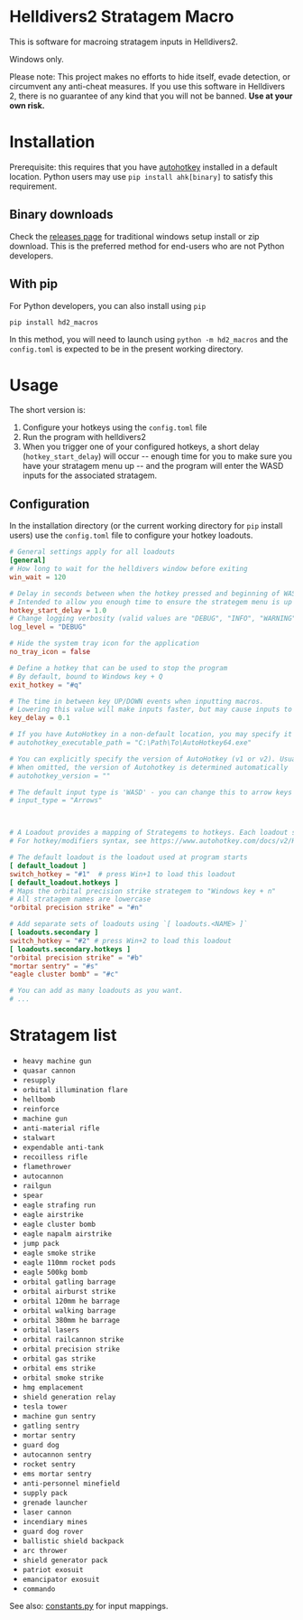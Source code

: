 # Helldivers2 Stratagem Macro

This is software for macroing stratagem inputs in Helldivers2.

Windows only.

Please note: This project makes no efforts to hide itself, evade detection, or circumvent any anti-cheat measures.
If you use this software in Helldivers 2, there is no guarantee of any kind that you will not be banned. **Use at your own risk.**

# Installation

Prerequisite: this requires that you have [autohotkey](https://www.autohotkey.com/) installed in a default location. Python users may use `pip install ahk[binary]` to satisfy this requirement.

## Binary downloads

Check the [releases page](https://github.com/spyoungtech/helldivers2-macros/releases) for traditional
windows setup install or zip download. This is the preferred method for end-users who are not Python developers.


## With pip

For Python developers, you can also install using `pip`

```
pip install hd2_macros
```

In this method, you will need to launch using `python -m hd2_macros` and the `config.toml` is expected to be in the
present working directory.

# Usage

The short version is:

1. Configure your hotkeys using the `config.toml` file
2. Run the program with helldivers2
3. When you trigger one of your configured hotkeys, a short delay (`hotkey_start_delay`) will occur -- enough time for you to make sure you have your stratagem menu up -- and the program will enter the WASD inputs for the associated stratagem.


## Configuration
In the installation directory (or the current working directory for `pip` install users) use the `config.toml` file
to configure your hotkey loadouts.

```toml
# General settings apply for all loadouts
[general]
# How long to wait for the helldivers window before exiting
win_wait = 120

# Delay in seconds between when the hotkey pressed and beginning of WASD inputs
# Intended to allow you enough time to ensure the strategem menu is up and ready for input
hotkey_start_delay = 1.0
# Change logging verbosity (valid values are "DEBUG", "INFO", "WARNING", "ERROR")
log_level = "DEBUG"

# Hide the system tray icon for the application
no_tray_icon = false

# Define a hotkey that can be used to stop the program
# By default, bound to Windows key + Q
exit_hotkey = "#q"

# The time in between key UP/DOWN events when inputting macros.
# Lowering this value will make inputs faster, but may cause inputs to be dropped.
key_delay = 0.1

# If you have AutoHotkey in a non-default location, you may specify it by uncommenting this line:
# autohotkey_executable_path = "C:\Path\To\AutoHotkey64.exe"

# You can explicitly specify the version of AutoHotkey (v1 or v2). Usually, this is not necessary.
# When omitted, the version of Autohotkey is determined automatically
# autohotkey_version = ""

# The default input type is 'WASD' - you can change this to arrow keys by uncommenting this setting:
# input_type = "Arrows"



# A Loadout provides a mapping of Strategems to hotkeys. Each loadout specifies a hotkey used to switch to that loadout.
# For hotkey/modifiers syntax, see https://www.autohotkey.com/docs/v2/Hotkeys.htm and https://www.autohotkey.com/docs/v2/KeyList.htm

# The default loadout is the loadout used at program starts
[ default_loadout ]
switch_hotkey = "#1"  # press Win+1 to load this loadout
[ default_loadout.hotkeys ]
# Maps the orbital precision strike strategem to "Windows key + n"
# All stratagem names are lowercase
"orbital precision strike" = "#n"

# Add separate sets of loadouts using `[ loadouts.<NAME> ]`
[ loadouts.secondary ]
switch_hotkey = "#2" # press Win+2 to load this loadout
[ loadouts.secondary.hotkeys ]
"orbital precision strike" = "#b"
"mortar sentry" = "#s"
"eagle cluster bomb" = "#c"

# You can add as many loadouts as you want.
# ...
```

# Stratagem list

- `heavy machine gun`
- `quasar cannon`
- `resupply`
- `orbital illumination flare`
- `hellbomb`
- `reinforce`
- `machine gun`
- `anti-material rifle`
- `stalwart`
- `expendable anti-tank`
- `recoilless rifle`
- `flamethrower`
- `autocannon`
- `railgun`
- `spear`
- `eagle strafing run`
- `eagle airstrike`
- `eagle cluster bomb`
- `eagle napalm airstrike`
- `jump pack`
- `eagle smoke strike`
- `eagle 110mm rocket pods`
- `eagle 500kg bomb`
- `orbital gatling barrage`
- `orbital airburst strike`
- `orbital 120mm he barrage`
- `orbital walking barrage`
- `orbital 380mm he barrage`
- `orbital lasers`
- `orbital railcannon strike`
- `orbital precision strike`
- `orbital gas strike`
- `orbital ems strike`
- `orbital smoke strike`
- `hmg emplacement`
- `shield generation relay`
- `tesla tower`
- `machine gun sentry`
- `gatling sentry`
- `mortar sentry`
- `guard dog`
- `autocannon sentry`
- `rocket sentry`
- `ems mortar sentry`
- `anti-personnel minefield`
- `supply pack`
- `grenade launcher`
- `laser cannon`
- `incendiary mines`
- `guard dog rover`
- `ballistic shield backpack`
- `arc thrower`
- `shield generator pack`
- `patriot exosuit`
- `emancipator exosuit`
- `commando`

See also: [constants.py](https://github.com/spyoungtech/helldivers2-macros/blob/main/hd2_macros/constants.py) for input mappings.
